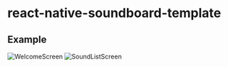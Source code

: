 # react-native-soundboard-template

## Example

![WelcomeScreen](https://raw.githubusercontent.com/mertcanesen/react-native-soundboard-template/master/WelcomeScreen.png)
![SoundListScreen](https://raw.githubusercontent.com/mertcanesen/react-native-soundboard-template/master/SoundListScreen.png)
